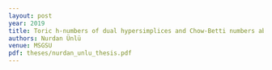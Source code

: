 ```yaml
---
layout: post
year: 2019
title: Toric h-numbers of dual hypersimplices and Chow-Betti numbers abd Ehrhart polynomials of Minkowski sums with segments
authors: Nurdan Ünlü
venue: MSGSU
pdf: theses/nurdan_unlu_thesis.pdf
---
```

